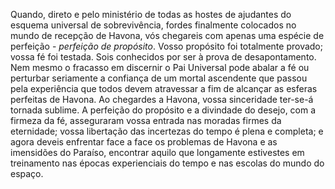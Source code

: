 ﻿Quando, direto e pelo ministério de todas as hostes de ajudantes do esquema universal de sobrevivência, fordes finalmente colocados no mundo de recepção de Havona, vós chegareis com apenas uma  espécie de perfeição - <I> perfeição de propósito</I>. Vosso propósito foi totalmente provado; vossa fé foi testada. Sois conhecidos por ser à prova de desapontamento. Nem mesmo o fracasso em discernir o Pai Universal pode abalar a fé ou perturbar seriamente a confiança de um mortal ascendente que passou pela experiência que todos devem atravessar a fim de alcançar as esferas perfeitas de Havona. Ao chegardes a Havona, vossa sinceridade ter-se-á tornada sublime. A perfeição do propósito e a divindade do desejo, com a firmeza da fé,  asseguraram vossa entrada nas moradas firmes da eternidade; vossa libertação das incertezas do tempo é plena e completa; e agora deveis enfrentar face a face os problemas de Havona e as imensidões do Paraíso, encontrar aquilo que longamente estivestes em treinamento nas épocas experienciais do tempo e nas escolas do mundo do espaço.